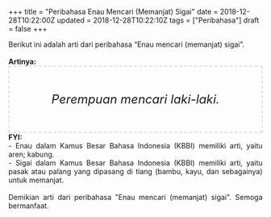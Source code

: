 +++
title = "Peribahasa Enau Mencari (Memanjat) Sigai"
date = 2018-12-28T10:22:00Z
updated = 2018-12-28T10:22:10Z
tags = ["Peribahasa"]
draft = false
+++

<div dir="ltr" style="text-align: left;" trbidi="on"><div style="text-align: justify;">Berikut ini adalah arti dari peribahasa “Enau mencari (memanjat) sigai”.</div><br /><div style="text-align: justify;"><b>Artinya:</b></div><div style="border: 2px dashed #ddd; font-size: 24px; height: auto; margin: 0 auto; padding: 50px; text-align: center; width: auto;"><i>Perempuan mencari laki-laki.</i></div><div style="text-align: justify;"><b>FYI:</b><br />- Enau dalam Kamus Besar Bahasa Indonesia (KBBI) memiliki arti, yaitu aren; kabung.<br />- Sigai dalam Kamus Besar Bahasa Indonesia (KBBI) memiliki arti, yaitu pasak atau palang yang dipasang di tiang (bambu, kayu, dan sebagainya) untuk memanjat.</div><br /><div style="text-align: justify;">Demikian arti dari peribahasa "Enau mencari (memanjat) sigai". Semoga bermanfaat. </div></div>
